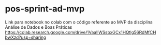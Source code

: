 # pos-sprint-ad-mvp

Link para notebook no colab com o código referente ao MVP da disciplina Análise de Dados e Boas Práticas
https://colab.research.google.com/drive/1VaalIWSsbxGCx1HQtlg56RdMfCHbwXzd?usp=sharing

